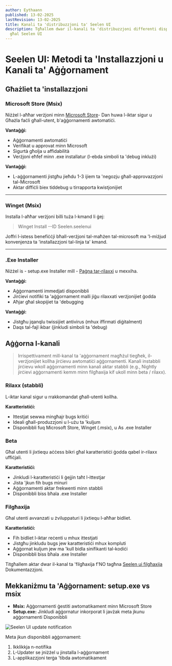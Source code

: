 ```yaml
---
author: Eythaann
published: 13-02-2025
lastRevision: 13-02-2025
title: Kanali ta 'distribuzzjoni ta' Seelen UI
description: Tgħallem dwar il-kanali ta 'distribuzzjoni differenti disponibbli
  għal Seelen UI
---
```


# Seelen UI: Metodi ta 'Installazzjoni u Kanali ta' Aġġornament

## Għażliet ta 'installazzjoni

### Microsoft Store (Msix)

Niżżel l-aħħar verżjoni minn [Microsoft Store](https://www.microsoft.com/store)-
Dan huwa l-iktar sigur u Għażla faċli għall-utent, b'aġġornamenti awtomatiċi.

**Vantaġġi:**

- Aġġornamenti awtomatiċi
- Verifikat u approvat minn Microsoft
- Sigurtà għolja u affidabilità
- Verżjoni eħfef minn .exe installatur (l-ebda simboli ta 'debug inklużi)

**Vantaġġi:**

- L-aġġornamenti jistgħu jieħdu 1-3 ijiem ta 'negozju għall-approvazzjoni
  tal-Microsoft
- Aktar diffiċli biex tiddebug u tirrapporta kwistjonijiet

---

### Winget (Msix)

Installa l-aħħar verżjoni billi tuża l-kmand li ġej:

> Winget Install --ID Seelen.seelenui

Joffri l-istess benefiċċji bħall-verżjoni tal-maħżen tal-microsoft ma 'l-miżjud
konvenjenza ta 'installazzjoni tal-linja ta' kmand.

---

### .Exe Installer

Niżżel is - setup.exe Installer mill -
[Paġna tar-rilaxxi](https://github.com/eythaann/Seelen-UI/releases) u mexxiha.

**Vantaġġi:**

- Aġġornamenti immedjati disponibbli
- Jirċievi notifiki ta 'aġġornament malli jiġu rilaxxati verżjonijiet ġodda
- Aħjar għal skopijiet ta 'debugging

**Vantaġġi:**

- Jistgħu jqanqlu twissijiet antivirus (mhux iffirmati diġitalment)
- Daqs tal-fajl ikbar (jinkludi simboli ta 'debug)

## Aġġorna l-kanali

> Irrispettivament mill-kanal ta 'aġġornament magħżul tiegħek, il-verżjonijiet
> kollha jirċievu awtomatiċi aġġornamenti. Kanali instabbli jirċievu wkoll
> aġġornamenti minn kanali aktar stabbli (e.g., Nightly jirċievi aġġornamenti
> kemm minn filgħaxija kif ukoll minn beta / rilaxx).

### Rilaxx (stabbli)

L-iktar kanal sigur u rrakkomandat għall-utenti kollha.

**Karatteristiċi:**

- Ittestjat sewwa mingħajr bugs kritiċi
- Ideali għall-produzzjoni u l-użu ta 'kuljum
- Disponibbli fuq Microsoft Store, Winget (.msix), u As .exe Installer

### Beta

Għal utenti li jixtiequ aċċess bikri għal karatteristiċi ġodda qabel ir-rilaxx
uffiċjali.

**Karatteristiċi:**

- Jinkludi l-karatteristiċi li ġejjin taħt l-ittestjar
- Jista 'jkun fih bugs minuri
- Aġġornamenti aktar frekwenti minn stabbli
- Disponibbli biss bħala .exe Installer

### Filgħaxija

Għal utenti avvanzati u żviluppaturi li jixtiequ l-aħħar bidliet.

**Karatteristiċi:**

- Fih bidliet l-iktar reċenti u mhux ittestjati
- Jistgħu jinkludu bugs jew karatteristiċi mhux kompluti
- Aġġornat kuljum jew ma 'kull bidla sinifikanti tal-kodiċi
- Disponibbli biss bħala .exe Installer

Titgħallem aktar dwar il-kanal ta 'filgħaxija f'NO tagħna
[Seelen ui filgħaxija](https://seelen.io/blog/nightly) Dokumentazzjoni.

## Mekkaniżmu ta 'Aġġornament: setup.exe vs msix

- **Msix:** Aġġornamenti ġestiti awtomatikament minn Microsoft Store
- **Setup.exe:** Jinkludi aġġornatur inkorporat li javżak meta jkunu
  aġġornamenti Disponibbli

![Seelen UI update notification](https://github.com/Seelen-Inc/slu-blog/blob/master/blog/seelen-ui-distribution-channels/image.png?raw=true)

Meta jkun disponibbli aġġornament:

1. Ikklikkja n-notifika
2. L-Updater se jniżżel u jinstalla l-aġġornament
3. L-applikazzjoni terġa 'tibda awtomatikament
